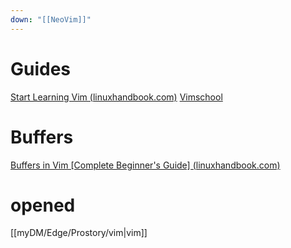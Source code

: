 ```yaml
---
down: "[[NeoVim]]"
---
```


# Guides
[Start Learning Vim (linuxhandbook.com)](https://linuxhandbook.com/vim/)
[Vimschool](https://vimschool.netlify.app/)
# Buffers
[Buffers in Vim [Complete Beginner's Guide] (linuxhandbook.com)](https://linuxhandbook.com/vim-buffers/)

# opened
[[myDM/Edge/Prostory/vim|vim]]
